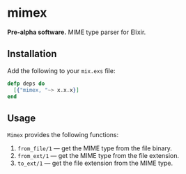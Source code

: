# mimex

**Pre-alpha software.** MIME type parser for Elixir.

## Installation

Add the following to your `mix.exs` file:

``` elixir
defp deps do
  [{"mimex, "~> x.x.x}]
end
```

## Usage

`Mimex` provides the following functions:

 1. `from_file/1` &mdash; get the MIME type from the file binary.
 2. `from_ext/1` &mdash; get the MIME type from the file extension.
 3. `to_ext/1` &mdash; get the file extension from the MIME type.
